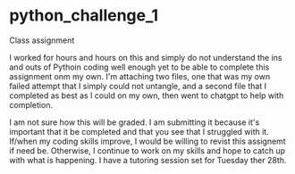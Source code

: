 # python_challenge_1
Class assignment

I worked for hours and hours on this and simply do not understand the ins and outs of Pythoin coding well enough yet to be able to complete this assignment onm my own. I'm attaching two files, one that was my own failed attempt that I simply could not untangle, and a second file that I completed as best as I could on my own, then went to chatgpt to help with completion.

I am not sure how this will be graded. I am submitting it because it's important that it be completed and that you see that I struggled with it. If/when my coding skills improve, I would be willing to revist this assignemt if need be. Otherwise, I continue to work on my skills and hope to catch up with what is happening. I have a tutoring session set for Tuesday ther 28th.

